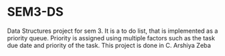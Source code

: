 # SEM3-DS
Data Structures project for sem 3. It is a to do list, that is implemented as a priority queue. Priority is assigned using multiple factors such as the task due date and priority of the task. This project is done in C.
Arshiya Zeba
